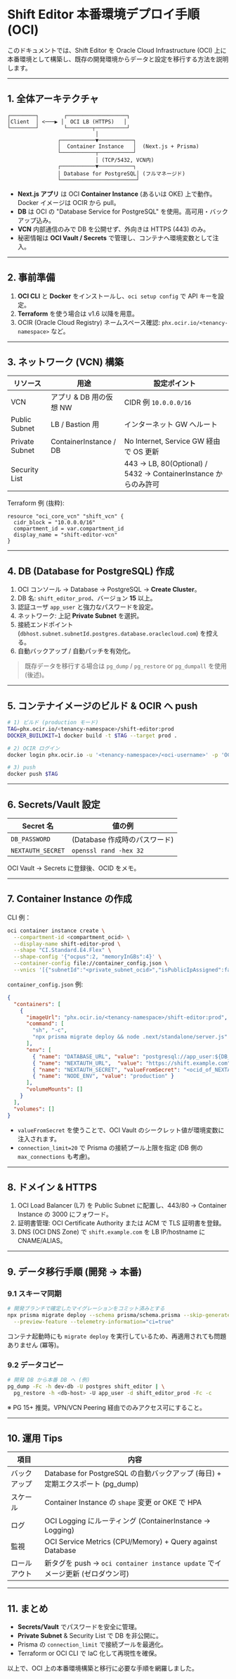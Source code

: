 # Shift Editor 本番環境デプロイ手順 (OCI)

このドキュメントでは、Shift Editor を Oracle Cloud Infrastructure (OCI) 上に本番環境として構築し、既存の開発環境からデータと設定を移行する方法を説明します。

---

## 1. 全体アーキテクチャ

```
┌────────┐        ┌───────────────────┐
│Client  │ <───▶ │  OCI LB (HTTPS)   │
└────────┘        └────────┬──────────┘
                            │
                ┌───────────▼───────────┐
                │  Container Instance   │  (Next.js + Prisma)
                └───────────┬───────────┘
                            │ (TCP/5432, VCN内)
                ┌───────────▼───────────┐
                │ Database for PostgreSQL│ (フルマネージド)
                └────────────────────────┘
```

- **Next.js アプリ** は OCI **Container Instance** (あるいは OKE) 上で動作。Docker イメージは OCIR から pull。  
- **DB** は OCI の "Database Service for PostgreSQL" を使用。高可用・バックアップ込み。  
- **VCN** 内部通信のみで DB を公開せず、外向きは HTTPS (443) のみ。  
- 秘密情報は **OCI Vault / Secrets** で管理し、コンテナへ環境変数として注入。

---

## 2. 事前準備
1. **OCI CLI** と **Docker** をインストールし、`oci setup config` で API キーを設定。  
2. **Terraform** を使う場合は v1.6 以降を用意。  
3. OCIR (Oracle Cloud Registry) ネームスペース確認: `phx.ocir.io/<tenancy-namespace>` など。

---

## 3. ネットワーク (VCN) 構築

| リソース | 用途 | 設定ポイント |
|-----------|------|---------------|
| VCN | アプリ & DB 用の仮想 NW | CIDR 例 `10.0.0.0/16` |
| Public Subnet | LB / Bastion 用 | インターネット GW へルート |
| Private Subnet | ContainerInstance / DB | No Internet, Service GW 経由で OS 更新 |
| Security List | | 443 → LB, 80(Optional) / 5432 → ContainerInstance からのみ許可 |

Terraform 例 (抜粋):
```hcl
resource "oci_core_vcn" "shift_vcn" {
  cidr_block = "10.0.0.0/16"
  compartment_id = var.compartment_id
  display_name = "shift-editor-vcn"
}
```

---

## 4. DB (Database for PostgreSQL) 作成
1. OCI コンソール → Database → PostgreSQL → **Create Cluster**。  
2. DB 名: `shift_editor_prod`、バージョン **15** 以上。  
3. 認証ユーザ `app_user` と強力なパスワードを設定。  
4. ネットワーク: 上記 **Private Subnet** を選択。  
5. 接続エンドポイント (`dbhost.subnet.subnetId.postgres.database.oraclecloud.com`) を控える。
6. 自動バックアップ / 自動パッチを有効化。

> 既存データを移行する場合は `pg_dump` / `pg_restore` or `pg_dumpall` を使用 (後述)。

---

## 5. コンテナイメージのビルド & OCIR へ push
```bash
# 1) ビルド (production モード)
TAG=phx.ocir.io/<tenancy-namespace>/shift-editor:prod
DOCKER_BUILDKIT=1 docker build -t $TAG --target prod .

# 2) OCIR ログイン
docker login phx.ocir.io -u '<tenancy-namespace>/<oci-username>' -p 'OCI_cli_token'

# 3) push
docker push $TAG
```

---

## 6. Secrets/Vault 設定

| Secret 名 | 値の例 |
|-----------|--------|
| `DB_PASSWORD` | (Database 作成時のパスワード) |
| `NEXTAUTH_SECRET` | `openssl rand -hex 32` |

OCI Vault → Secrets に登録後、OCID をメモ。

---

## 7. Container Instance の作成
CLI 例：
```bash
oci container instance create \
  --compartment-id <compartment_ocid> \
  --display-name shift-editor-prod \
  --shape "CI.Standard.E4.Flex" \
  --shape-config '{"ocpus":2, "memoryInGBs":4}' \
  --container-config file://container_config.json \
  --vnics '[{"subnetId":"<private_subnet_ocid>","isPublicIpAssigned":false}]'
```

`container_config.json` 例:
```json
{
  "containers": [
    {
      "imageUrl": "phx.ocir.io/<tenancy-namespace>/shift-editor:prod",
      "command": [
        "sh", "-c",
        "npx prisma migrate deploy && node .next/standalone/server.js"
      ],
      "env": [
        { "name": "DATABASE_URL", "value": "postgresql://app_user:${DB_PASSWORD}@<db-host>:5432/shift_editor_prod?connection_limit=20&sslmode=require" },
        { "name": "NEXTAUTH_URL",  "value": "https://shift.example.com" },
        { "name": "NEXTAUTH_SECRET", "valueFromSecret": "<ocid_of_NEXTAUTH_SECRET>" },
        { "name": "NODE_ENV", "value": "production" }
      ],
      "volumeMounts": []
    }
  ],
  "volumes": []
}
```
- `valueFromSecret` を使うことで、OCI Vault のシークレット値が環境変数に注入されます。
- `connection_limit=20` で Prisma の接続プール上限を指定 (DB 側の `max_connections` も考慮)。

---

## 8. ドメイン & HTTPS
1. OCI Load Balancer (L7) を Public Subnet に配置し、443/80 → Container Instance の 3000 にフォワード。  
2. 証明書管理: OCI Certificate Authority または ACM で TLS 証明書を登録。  
3. DNS (OCI DNS Zone) で `shift.example.com` を LB IP/hostname に CNAME/ALIAS。

---

## 9. データ移行手順 (開発 → 本番)
### 9.1 スキーマ同期
```bash
# 開発ブランチで確定したマイグレーションをコミット済みとする
npx prisma migrate deploy --schema prisma/schema.prisma --skip-generate \
  --preview-feature --telemetry-information="ci=true"
```
コンテナ起動時にも `migrate deploy` を実行しているため、再適用されても問題ありません (冪等)。

### 9.2 データコピー
```bash
# 開発 DB から本番 DB へ (例)
pg_dump -Fc -h dev-db -U postgres shift_editor | \
  pg_restore -h <db-host> -U app_user -d shift_editor_prod -Fc -c
```
※ PG 15+ 推奨。VPN/VCN Peering 経由でのみアクセス可にすること。

---

## 10. 運用 Tips
| 項目 | 内容 |
|------|------|
| バックアップ | Database for PostgreSQL の自動バックアップ (毎日) + 定期エクスポート (pg_dump) |
| スケール | Container Instance の `shape` 変更 or OKE で HPA |
| ログ | OCI Logging にルーティング (ContainerInstance → Logging) |
| 監視 | OCI Service Metrics (CPU/Memory) + Query against Database |
| ロールアウト | 新タグを push → `oci container instance update` でイメージ更新 (ゼロダウン可) |

---

## 11. まとめ
- **Secrets/Vault** でパスワードを安全に管理。  
- **Private Subnet** & Security List で DB を非公開に。  
- Prisma の `connection_limit` で接続プールを最適化。  
- Terraform or OCI CLI で IaC 化して再現性を確保。  

以上で、OCI 上の本番環境構築と移行に必要な手順を網羅しました。 